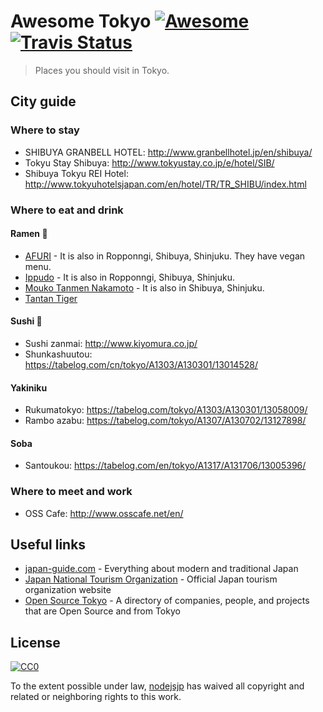 [awesome-link]:  https://github.com/sindresorhus/awesome
[awesome-badge]: https://cdn.rawgit.com/sindresorhus/awesome/d7305f38d29fed78fa85652e3a63e154dd8e8829/media/badge.svg
[travis-link]:   https://travis-ci.org/nodejsjp/awesome-tokyo
[travis-badge]:  https://travis-ci.org/nodejsjp/awesome-tokyo.svg?branch=master

# Awesome Tokyo [![Awesome][awesome-badge]][awesome-link] [![Travis Status][travis-badge]][travis-link]

> Places you should visit in Tokyo.

## City guide

### Where to stay
+ SHIBUYA GRANBELL HOTEL: http://www.granbellhotel.jp/en/shibuya/
+ Tokyu Stay Shibuya: http://www.tokyustay.co.jp/e/hotel/SIB/
+ Shibuya Tokyu REI Hotel: http://www.tokyuhotelsjapan.com/en/hotel/TR/TR_SHIBU/index.html

### Where to eat and drink

#### Ramen :ramen:
+ [AFURI](https://www.yelp.com/biz/%E9%98%BF%E5%A4%AB%E5%88%A9-%E6%81%B5%E6%AF%94%E5%AF%BF%E5%BA%97-%E6%B8%8B%E8%B0%B7%E5%8C%BA) - It is also in Ropponngi, Shibuya, Shinjuku. They have vegan menu.
+ [Ippudo](https://www.yelp.com/biz/%E4%B8%80%E9%A2%A8%E5%A0%82-%E6%96%B0%E5%AE%BF%E3%82%A2%E3%82%A4%E3%83%A9%E3%83%B3%E3%83%89%E3%82%BF%E3%83%AF%E3%83%BC%E5%BA%97-%E6%96%B0%E5%AE%BF%E5%8C%BA) - It is also in Ropponngi, Shibuya, Shinjuku.
+ [Mouko Tanmen Nakamoto](https://www.yelp.com/biz/%E8%92%99%E5%8F%A4%E3%82%BF%E3%83%B3%E3%83%A1%E3%83%B3%E4%B8%AD%E6%9C%AC-%E6%B8%8B%E8%B0%B7%E5%BA%97-%E6%B8%8B%E8%B0%B7%E5%8C%BA) - It is also in Shibuya, Shinjuku.
+ [Tantan Tiger](https://www.yelp.com/biz/%E3%82%BF%E3%83%B3%E3%82%BF%E3%83%B3%E3%82%BF%E3%82%A4%E3%82%AC%E3%83%BC-%E5%8F%B0%E6%9D%B1%E5%8C%BA)

#### Sushi :sushi:
+ Sushi zanmai: http://www.kiyomura.co.jp/
+ Shunkashuutou: https://tabelog.com/cn/tokyo/A1303/A130301/13014528/

#### Yakiniku
+ Rukumatokyo: https://tabelog.com/tokyo/A1303/A130301/13058009/
+ Rambo azabu: https://tabelog.com/tokyo/A1307/A130702/13127898/

#### Soba
+ Santoukou: https://tabelog.com/en/tokyo/A1317/A131706/13005396/

### Where to meet and work
+ OSS Cafe: http://www.osscafe.net/en/

## Useful links

+ [japan-guide.com](https://www.japan-guide.com/) - Everything about modern and traditional Japan
+ [Japan National Tourism Organization](https://www.jnto.go.jp/eng/) - Official Japan tourism organization website
+ [Open Source Tokyo](https://github.com/opensourcecities/tokyo) - A directory of companies, people, and projects that are Open Source and from Tokyo

## License

[![CC0](http://mirrors.creativecommons.org/presskit/buttons/88x31/svg/cc-zero.svg)](https://creativecommons.org/publicdomain/zero/1.0/)

To the extent possible under law, [nodejsjp](https://github.com/nodejsjp) has waived all copyright and related or neighboring rights to this work.
